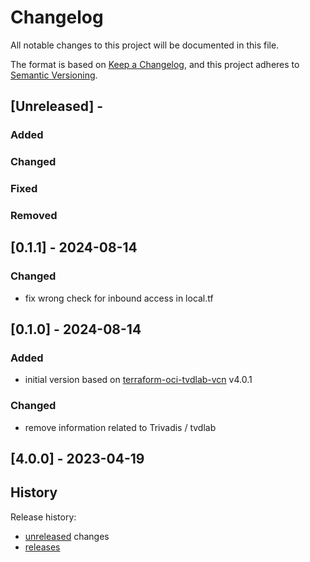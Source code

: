 # Changelog
<!-- markdownlint-disable MD013 -->
<!-- markdownlint-configure-file { "MD024":{"allow_different_nesting": true }} -->
All notable changes to this project will be documented in this file.

The format is based on [Keep a Changelog](https://keepachangelog.com/en/1.0.0/),
and this project adheres to [Semantic Versioning](https://semver.org/spec/v2.0.0.html).

## [Unreleased] -

### Added

### Changed

### Fixed

### Removed

## [0.1.1] - 2024-08-14

### Changed

- fix wrong check for inbound access in local.tf

## [0.1.0] - 2024-08-14

### Added

- initial version based on [terraform-oci-tvdlab-vcn](https://github.com/Trivadis/terraform-oci-tvdlab-vcn) v4.0.1

### Changed

- remove information related to Trivadis / tvdlab

## [4.0.0] - 2023-04-19

## History

Release history:

- [unreleased](https://github.com/oehrlis/terraform-oci-oradba-vcn) changes
- [releases](https://github.com/oehrlis/terraform-oci-oradba-vcn/releases)
